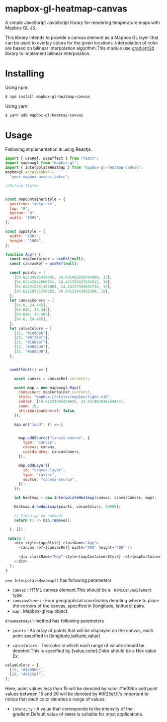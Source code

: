 # mapbox-gl-heatmap-canvas

A simple JavaScript JavaScript library for rendering temperature maps with Mapbox GL JS.

This library intends to provide a canvas element as a Mapbox GL layer that can be used to overlay colors for the given locations. Interpolation of color are based on bilinear interpolation algorithm.This module use [gradient2d](https://github.com/dismedia/gradient2d) library to implement bilinear interpolation.

# Installing

Using npm:

```bash
$ npm install mapbox-gl-heatmap-canvas
```

Using yarn:

```bash
$ yarn add mapbox-gl-heatmap-canvas

```

# Usage

Following implementation is using Reactjs.

```javascript
import { useRef, useEffect } from "react";
import mapboxgl from "mapbox-gl";
import { InterpolateHeatmap } from "mapbox-gl-heatmap-canvas";
mapboxgl.accessToken =
  "your-mapbox-access-token";

//Define Styles


const mapContainerStyle = {
  position: "absolute",
  top: "0",
  bottom: "0",
  width: "100%",
};

const appStyle = {
  width: "100%",
  height: "100%",
};

function App() {
  const mapContainer = useRef(null);
  const canvasRef = useRef(null);

  const points = [
    [54.62234595439645, 24.431402930764484, 33],
    [54.62242642066531, 24.431339437806912, 34],
    [54.622512251352084, 24.43127594481738, 15],
    [54.62258735320302, 24.43123443015309, 15],
  ];
  let canvasConers = [
    [54.6, 24.445],
    [54.644, 24.445],
    [54.644, 24.405],
    [54.6, 24.405],
  ];
  let valueColors = [
    [15, "#1e09bb"],
    [20, "#0f25ef"],
    [25, "#1668af"],
    [32, "#0092d0"],
    [35, "#a0ddd0"],
  ];


  useEffect(() => {

    const canvas = canvasRef.current!;

    const map = new mapboxgl.Map({
      container: mapContainer.current!,
      style: "mapbox://styles/mapbox/light-v10",
      center: [54.62234595439645, 24.431402930764484],
      zoom: 16,
      attributionControl: false,
    });

    map.on("load", () => {


      map.addSource("canvas-source", {
        type: "canvas",
        canvas: canvas,
        coordinates: canvasConers,
      });

      map.addLayer({
        id: "canvas-layer",
        type: "raster",
        source: "canvas-source",
      });
    });

    let heatmap = new InterpolateHeatmap(canvas, canvasConers, map);

    heatmap.drawHeatmap(points, valueColors, 50000);

    // Clean up on unmount
    return () => map.remove();

  }, []);

 return (
    <div style={appStyle} className="App">
      <canvas ref={canvasRef} width="400" height="400" />

      <div className="Map" style={mapContainerStyle} ref={mapContainer} />
    </div>
  );
}

```

`new InterpolateHeatmap()` has following parameters

- `canvas` : HTML canvas element.This should be a ` HTMLCanvasElement` type
- `canavasConers` : Four geographical coordinates denoting where to place the corners of the canvas, specified in [longitude, latitude] pairs.
- `map` : Mapbox-gl `Map` object.

`drawHeatmap()` method has following parameters

- `points` : An array of points that will be displayed on the canvas, each point specified in [longitude,latitude,value]

- `valueColors` : The color in which each range of values should be denoted.This is specified by [value,color].Color should be a Hex value
  Ex:

```javascript
valueColors = [
  [15, "#1e09bb"],
  [20, "#0f25ef"],
];
```

Here, point values less than 15 will be denoted by color #1e09bb and point values between 15 and 20 will be denoted by #0f25ef.It's important to notice that each color denotes a range of values.

- `intensity` : A value that corresponds to the intensity of the gradient.Default value of `50000` is suitable for most applications.
